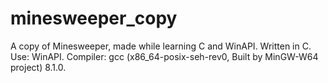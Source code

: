 # minesweeper_copy
 A copy of Minesweeper, made while learning C and WinAPI.
 Written in C.
 Use: WinAPI.
 Compiler: gcc (x86_64-posix-seh-rev0, Built by MinGW-W64 project) 8.1.0.
